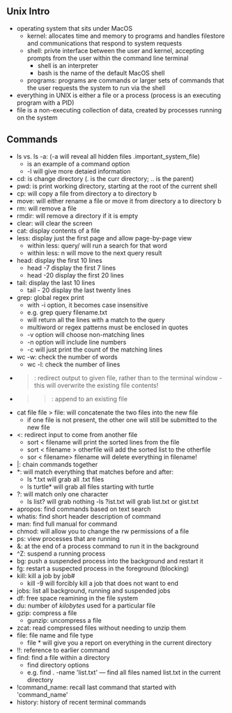 ## Unix Intro

- operating system that sits under MacOS
    - kernel: allocates time and memory to programs and handles filestore and communications that respond to system requests
    - shell: privte interface between the user and kernel, accepting prompts from the user within the command line terminal
        - shell is an interpreter
        - bash is the name of the default MacOS shell
    - programs: programs are commands or larger sets of commands that the user requests the system to run via the shell
- everything in UNIX is either a file or a process (process is an executing program with a PID)
- file is a non-executing collection of data, created by processes running on the system

## Commands

- ls vs. ls -a: (-a will reveal all hidden files .important_system_file)
    - is an example of a command option
    - -l will give more detaied information
- cd: is change directory (. is the curr directory; .. is the parent)
- pwd: is print working directory, starting at the root of the current shell
- cp: will copy a file from directory a to directory b
- move: will either rename a file or move it from directory a to directory b
- rm: will remove a file
- rmdir: will remove a directory if it is empty
- clear: will clear the screen
- cat: display contents of a file
- less: display just the first page and allow page-by-page view
    - within less: query/ will run a search for that word
    - within less: n will move to the next query result
- head: display the first 10 lines
    - head -7 display the first 7 lines
    - head -20 display the first 20 lines
- tail: display the last 10 lines
    - tail - 20 display the last twenty lines
- grep: global regex print
    - with -i option, it becomes case insensitive
    - e.g. grep query filename.txt
    - will return all the lines with a match to the query
    - multiword or regex patterns must be enclosed in quotes
    - -v option will choose non-matching lines
    - -n option will include line numbers
    - -c will just print the count of the matching lines
- wc -w: check the number of words
    - wc -l: check the number of lines
- >: redirect output to given file, rather than to the terminal window
    -this will overwrite the existing file contents!
- >>: append to an existing file
- cat file file > file: will concatenate the two files into the new file
    - if one file is not present, the other one will still be submitted to the new file
- <: redirect input to come from another file
    - sort < filename will print the sorted lines from the file
    - sort < filename > otherfile will add the sorted list to the otherfile
    - sor < filename> filename will delete everything in filename!
- |: chain commands together
- *: will match everything that matches before and after:
    - ls *.txt will grab all .txt files
    - ls turtle* will grab all files starting with turtle
- ?: will match only one character
    - ls list? will grab nothing
    -ls ?ist.txt will grab list.txt or gist.txt
- apropos: find commands based on text search
- whatis: find short header description of command
- man: find full manual for command
- chmod: will allow you to change the rw permissions of a file
- ps: view processes that are running
- &: at the end of a process command to run it in the background
- ^Z: suspend a running process
- bg: push a suspended process into the background and restart it
- fg: restart a suspected process in the foreground (blocking)
- kill: kill a job by job#
    - kill -9 will forcibly kill a job that does not want to end
- jobs: list all background, running and suspended jobs
- df: free space reamining in the file system
- du: number of _kilobytes_ used for a particular file
- gzip: compress a file
    - gunzip: uncompress a file
- zcat: read compressed files without needing to unzip them
- file: file name and file type
    - file * will give you a report on everything in the current directory
- !!: reference to earlier command
- find: find a file within a directory
    - find directory options
    - e.g. find . -name 'list.txt' — find all files named list.txt in the current directory
- !command_name: recall last command that started with 'command_name'
- history: history of recent terminal commands

